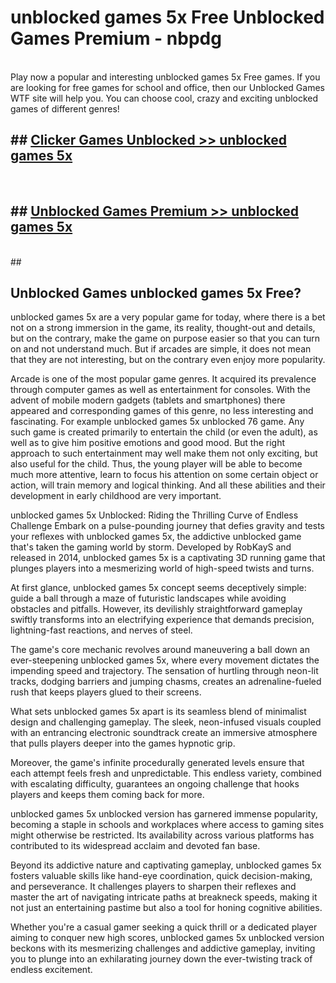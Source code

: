 # unblocked games 5x Free Unblocked Games Premium - nbpdg <br>
<br>
Play now a popular and interesting unblocked games 5x Free games. If you are looking for free games for school and office, then our Unblocked Games WTF site will help you. You can choose cool, crazy and exciting unblocked games of different genres!


## ##  [Clicker Games Unblocked >> unblocked games 5x](http://freeplayer.one?title=unblocked_games_5x&ref=M1)
  <br>

##  ## [Unblocked Games Premium >> unblocked games 5x](http://freeplayer.one?title=unblocked_games_5x&ref=M1)
  <br>
  ##



## Unblocked Games unblocked games 5x Free?

unblocked games 5x are a very popular game for today, where there is a bet not on a strong immersion in the game, its reality, thought-out and details, but on the contrary, make the game on purpose easier so that you can turn on and not understand much. But if arcades are simple, it does not mean that they are not interesting, but on the contrary even enjoy more popularity.

Arcade is one of the most popular game genres. It acquired its prevalence through computer games as well as entertainment for consoles. With the advent of mobile modern gadgets (tablets and smartphones) there appeared and corresponding games of this genre, no less interesting and fascinating. For example unblocked games 5x unblocked 76 game. Any such game is created primarily to entertain the child (or even the adult), as well as to give him positive emotions and good mood. But the right approach to such entertainment may well make them not only exciting, but also useful for the child. Thus, the young player will be able to become much more attentive, learn to focus his attention on some certain object or action, will train memory and logical thinking. And all these abilities and their development in early childhood are very important.

unblocked games 5x Unblocked: Riding the Thrilling Curve of Endless Challenge
Embark on a pulse-pounding journey that defies gravity and tests your reflexes with unblocked games 5x, the addictive unblocked game that's taken the gaming world by storm. Developed by RobKayS and released in 2014, unblocked games 5x is a captivating 3D running game that plunges players into a mesmerizing world of high-speed twists and turns.

At first glance, unblocked games 5x concept seems deceptively simple: guide a ball through a maze of futuristic landscapes while avoiding obstacles and pitfalls. However, its devilishly straightforward gameplay swiftly transforms into an electrifying experience that demands precision, lightning-fast reactions, and nerves of steel.

The game's core mechanic revolves around maneuvering a ball down an ever-steepening unblocked games 5x, where every movement dictates the impending speed and trajectory. The sensation of hurtling through neon-lit tracks, dodging barriers and jumping chasms, creates an adrenaline-fueled rush that keeps players glued to their screens.

What sets unblocked games 5x apart is its seamless blend of minimalist design and challenging gameplay. The sleek, neon-infused visuals coupled with an entrancing electronic soundtrack create an immersive atmosphere that pulls players deeper into the games hypnotic grip.

Moreover, the game's infinite procedurally generated levels ensure that each attempt feels fresh and unpredictable. This endless variety, combined with escalating difficulty, guarantees an ongoing challenge that hooks players and keeps them coming back for more.

unblocked games 5x unblocked version has garnered immense popularity, becoming a staple in schools and workplaces where access to gaming sites might otherwise be restricted. Its availability across various platforms has contributed to its widespread acclaim and devoted fan base.

Beyond its addictive nature and captivating gameplay, unblocked games 5x fosters valuable skills like hand-eye coordination, quick decision-making, and perseverance. It challenges players to sharpen their reflexes and master the art of navigating intricate paths at breakneck speeds, making it not just an entertaining pastime but also a tool for honing cognitive abilities.

Whether you're a casual gamer seeking a quick thrill or a dedicated player aiming to conquer new high scores, unblocked games 5x unblocked version beckons with its mesmerizing challenges and addictive gameplay, inviting you to plunge into an exhilarating journey down the ever-twisting track of endless excitement.